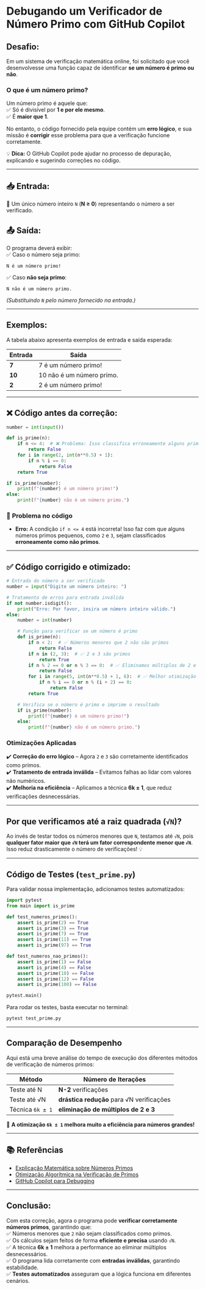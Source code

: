 # **Debugando um Verificador de Número Primo com GitHub Copilot**  

## **Desafio:**  
Em um sistema de verificação matemática online, foi solicitado que você desenvolvesse uma função capaz de identificar **se um número é primo ou não**.  

### **O que é um número primo?**  
Um número primo é aquele que:  
✅ Só é divisível por **1 e por ele mesmo**.  
✅ É **maior que 1**.  

No entanto, o código fornecido pela equipe contém um **erro lógico**, e sua missão é **corrigir** esse problema para que a verificação funcione corretamente.  

💡 **Dica:** O GitHub Copilot pode ajudar no processo de depuração, explicando e sugerindo correções no código.  

---

## 📥 **Entrada:**
📌 Um único número inteiro `N` (**N ≥ 0**) representando o número a ser verificado.  

## 📤 **Saída:**
O programa deverá exibir:  
✅ Caso o número seja primo:  
   ```
   N é um número primo!
   ```  
✅ Caso **não seja primo**:  
   ```
   N não é um número primo.
   ```  
_(Substituindo `N` pelo número fornecido na entrada.)_  

---

## **Exemplos:**
A tabela abaixo apresenta exemplos de entrada e saída esperada:

| Entrada | Saída |
|---------|------|
| **7**   | 7 é um número primo! |
| **10**  | 10 não é um número primo. |
| **2**   | 2 é um número primo! |

---

## ❌ **Código antes da correção:**
```python
number = int(input())

def is_prime(n):
    if n <= 4:  # ❌ Problema: Isso classifica erroneamente alguns primos
        return False
    for i in range(2, int(n**0.5) + 1):
        if n % i == 0:
            return False
    return True

if is_prime(number):
    print(f"{number} é um número primo!")
else:
    print(f"{number} não é um número primo.")
```
### 🚨 **Problema no código**
- **Erro:** A condição `if n <= 4` está incorreta! Isso faz com que alguns números primos pequenos, como `2` e `3`, sejam classificados **erroneamente como não primos**.  

---

## ✅ **Código corrigido e otimizado:**
```python
# Entrada do número a ser verificado
number = input("Digite um número inteiro: ")

# Tratamento de erros para entrada inválida
if not number.isdigit():
    print("Erro: Por favor, insira um número inteiro válido.")
else:
    number = int(number)

    # Função para verificar se um número é primo
    def is_prime(n):
        if n < 2:  # ✅ Números menores que 2 não são primos
            return False
        if n in (2, 3):  # ✅ 2 e 3 são primos
            return True
        if n % 2 == 0 or n % 3 == 0:  # ✅ Eliminamos múltiplos de 2 e 3
            return False
        for i in range(5, int(n**0.5) + 1, 6):  # ✅ Melhor otimização com passo de 6k ± 1
            if n % i == 0 or n % (i + 2) == 0:
                return False
        return True

    # Verifica se o número é primo e imprime o resultado
    if is_prime(number):
        print(f"{number} é um número primo!")
    else:
        print(f"{number} não é um número primo.")
```
### **Otimizações Aplicadas**
✔️ **Correção do erro lógico** – Agora `2` e `3` são corretamente identificados como primos.  
✔️ **Tratamento de entrada inválida** – Evitamos falhas ao lidar com valores não numéricos.  
✔️ **Melhoria na eficiência** – Aplicamos a técnica **6k ± 1**, que reduz verificações desnecessárias.  

---

## **Por que verificamos até a raiz quadrada (`√N`)?**
Ao invés de testar todos os números menores que `N`, testamos até `√N`, pois **qualquer fator maior que `√N` terá um fator correspondente menor que `√N`**. Isso reduz drasticamente o número de verificações! 💡  

---

## **Código de Testes (`test_prime.py`)**
Para validar nossa implementação, adicionamos testes automatizados:

```python
import pytest
from main import is_prime

def test_numeros_primos():
    assert is_prime(2) == True
    assert is_prime(3) == True
    assert is_prime(7) == True
    assert is_prime(11) == True
    assert is_prime(97) == True

def test_numeros_nao_primos():
    assert is_prime(1) == False
    assert is_prime(4) == False
    assert is_prime(10) == False
    assert is_prime(12) == False
    assert is_prime(100) == False

pytest.main()
```
Para rodar os testes, basta executar no terminal:  
```bash
pytest test_prime.py
```

---

## **Comparação de Desempenho**
Aqui está uma breve análise do tempo de execução dos diferentes métodos de verificação de números primos:

| Método | Número de Iterações |
|--------|--------------------|
| Teste até N | **N-2** verificações |
| Teste até √N | **drástica redução** para √N verificações |
| Técnica `6k ± 1` | **eliminação de múltiplos de 2 e 3** |

🔹 **A otimização `6k ± 1` melhora muito a eficiência para números grandes!**  

---

## 📚 **Referências**
- [Explicação Matemática sobre Números Primos](https://www.khanacademy.org/math/algebra/x2f8bb11595b61c86:factorization/x2f8bb11595b61c86:prime-numbers/v/prime-numbers)
- [Otimização Algorítmica na Verificação de Primos](https://www.geeksforgeeks.org/efficient-prime-number-testing/)
- [GitHub Copilot para Debugging](https://github.com/features/copilot)

---

## **Conclusão:**
Com esta correção, agora o programa pode **verificar corretamente números primos**, garantindo que:  
✅ Números menores que `2` não sejam classificados como primos.  
✅ Os cálculos sejam feitos de forma **eficiente e precisa** usando `√N`.  
✅ A técnica **6k ± 1** melhora a performance ao eliminar múltiplos desnecessários.  
✅ O programa lida corretamente com **entradas inválidas**, garantindo estabilidade.  
✅ **Testes automatizados** asseguram que a lógica funciona em diferentes cenários. 
